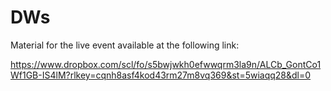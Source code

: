 # DWs

Material for the live event available at the following link:

https://www.dropbox.com/scl/fo/s5bwjwkh0efwwqrm3la9n/ALCb_GontCo1Wf1GB-IS4lM?rlkey=cqnh8asf4kod43rm27m8vq369&st=5wiaqq28&dl=0



